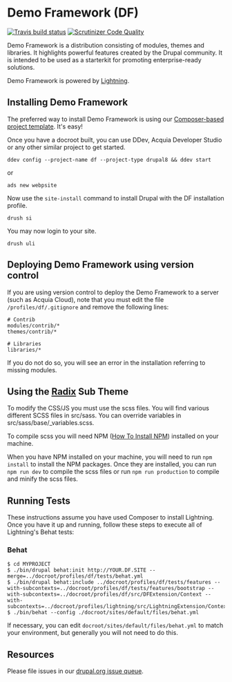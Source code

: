 # Demo Framework (DF)
[![Travis build status](https://api.travis-ci.org/acquia/df.svg?branch=8.x-2.x)](https://travis-ci.org/acquia/df) [![Scrutinizer Code Quality](https://scrutinizer-ci.com/g/acquia/df/badges/quality-score.png?b=8.x-3.x)](https://scrutinizer-ci.com/g/acquia/df/?branch=8.x-3.x)

Demo Framework is a distribution consisting of modules, themes and libraries. It highlights powerful features created by the Drupal community. It is intended to be used as a starterkit for promoting enterprise-ready solutions.

Demo Framework is powered by [Lightning](https://www.drupal.org/project/lightning).

## Installing Demo Framework

The preferred way to install Demo Framework is using our [Composer-based project template][template]. It's easy!

Once you have a docroot built, you can use DDev, Acquia Developer Studio or any other similar project to get started.

  ``ddev config --project-name df --project-type drupal8 && ddev start``
  
  or
  
  ``ads new webpsite``

Now use the ``site-install`` command to install Drupal with the DF installation profile.

  ``drush si``

You may now login to your site.

  ``drush uli``


## Deploying Demo Framework using version control

If you are using version control to deploy the Demo Framework to a server (such as Acquia Cloud), note that you must edit the file `/profiles/df/.gitignore` and remove the following lines:

```
# Contrib
modules/contrib/*
themes/contrib/*

# Libraries
libraries/*
```

If you do not do so, you will see an error in the installation referring to missing modules.

## Using the [Radix](https://www.drupal.org/project/radix) Sub Theme

To modify the CSS/JS you must use the scss files. You will find various different SCSS files in src/sass. You can override variables in src/sass/base/_variables.scss.

To compile scss you will need NPM ([How To Install NPM](http://blog.npmjs.org/post/85484771375/how-to-install-npm)) installed on your machine.

When you have NPM installed on your machine, you will need to run ``npm install`` to install the NPM packages. Once they are installed, you can run ``npm run dev`` to compile the scss files or run ``npm run production`` to compile and minify the scss files.

## Running Tests
These instructions assume you have used Composer to install Lightning. Once you
have it up and running, follow these steps to execute all of Lightning's Behat
tests:

### Behat
    $ cd MYPROJECT
    $ ./bin/drupal behat:init http://YOUR.DF.SITE --merge=../docroot/profiles/df/tests/behat.yml
    $ ./bin/drupal behat:include ../docroot/profiles/df/tests/features --with-subcontexts=../docroot/profiles/df/tests/features/bootstrap --with-subcontexts=../docroot/profiles/df/src/DFExtension/Context --with-subcontexts=../docroot/profiles/lightning/src/LightningExtension/Context
    $ ./bin/behat --config ./docroot/sites/default/files/behat.yml

If necessary, you can edit ```docroot/sites/default/files/behat.yml``` to match
your environment, but generally you will not need to do this.

## Resources

Please file issues in our [drupal.org issue queue][issue_queue].

[issue_queue]: https://www.drupal.org/project/issues/df "Demo Framework Issue Queue"
[template]: https://github.com/acquia/df-project "Composer-based project template"
[d.o_semver]: https://www.drupal.org/node/1612910
[df_composer_project]: https://github.com/acquia/df-project
